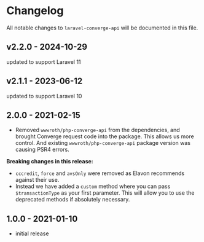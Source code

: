 # Changelog

All notable changes to `laravel-converge-api` will be documented in this file.

## v2.2.0 - 2024-10-29

updated to support Laravel 11

## v2.1.1 - 2023-06-12

updated to support Laravel 10

## 2.0.0 - 2021-02-15

- Removed `wwwroth/php-converge-api` from the dependencies, and brought Converge request code into the package. This allows us more control. And existing `wwwroth/php-converge-api` package version was causing PSR4 errors.

**Breaking changes in this release:**

- `cccredit`, `force` and `avsOnly` were removed as Elavon recommends against their use.
- Instead we have added a `custom` method where you can pass `$transactionType` as your first parameter. This will allow you to use the deprecated methods if absolutely necessary.

## 1.0.0 - 2021-01-10

- initial release
